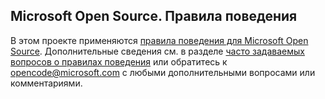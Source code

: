 ## <a name="microsoft-open-source-code-of-conduct"></a>Microsoft Open Source. Правила поведения
В этом проекте применяются [правила поведения для Microsoft Open Source](https://opensource.microsoft.com/codeofconduct/).
Дополнительные сведения см. в разделе [часто задаваемых вопросов о правилах поведения](https://opensource.microsoft.com/codeofconduct/faq/) или обратитесь к [opencode@microsoft.com](mailto:opencode@microsoft.com) с любыми дополнительными вопросами или комментариями.